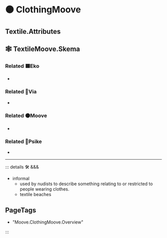 # 🟠 <mooves>ClothingMoove</mooves>

## Textile.Attributes

## 🕸 TextileMoove.Skema

### Related 🟩<ekos>Eko</ekos>

-

### Related 🔻<via>Via</via>

-

### Related 🟠<mooves>Moove</mooves>

-

### Related 💜<psike>Psike</psike>

-

---

<!-- =================================================== -->
<!-- =================================================== -->
<!-- =================================================== -->
<!-- =================================================== -->
<!-- =================================================== -->
::: details 🛠 <dev>&&&</dev>

- informal
    - used by nudists to describe something relating to or restricted to people wearing clothes.
    - textile beaches

<h2>PageTags</h2>

- "Moove.ClothingMoove.Overview"

:::
